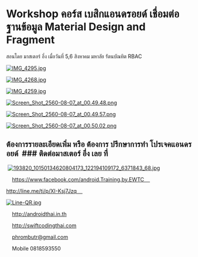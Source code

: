 # Workshop คอร์ส เบสิกแอนดรอยด์ เชื่อมต่อ ฐานข้อมูล Material Design and Fragment

สอนโดย มาสเตอร์ อึ่ง เมื่อวันที่ 5,6 สิงหาคม มหาลัย รัตนบัณทิต RBAC

[![IMG_4295.jpg](https://s1.postimg.org/h4yx68hin/IMG_4295.jpg)](https://postimg.org/image/hhqbcezsb/)

[![IMG_4268.jpg](https://s2.postimg.org/jzl9u4r7d/IMG_4268.jpg)](https://postimg.org/image/eo6d9f54l/)

[![IMG_4259.jpg](https://s2.postimg.org/6qffqovwp/IMG_4259.jpg)](https://postimg.org/image/nqybzd8xx/)

[![Screen_Shot_2560-08-07_at_00.49.48.png](https://s2.postimg.org/jf819dend/Screen_Shot_2560-08-07_at_00.49.48.png)](https://postimg.org/image/odvjnwig5/)

[![Screen_Shot_2560-08-07_at_00.49.57.png](https://s2.postimg.org/57h8q2oeh/Screen_Shot_2560-08-07_at_00.49.57.png)](https://postimg.org/image/45727j5l1/)

[![Screen_Shot_2560-08-07_at_00.50.02.png](https://s1.postimg.org/vrb497yj3/Screen_Shot_2560-08-07_at_00.50.02.png)](https://postimg.org/image/t9zd1yemj/)

## ต้องการรายละเอียดเพิ่ม หรือ ต้องการ ปรึกษาการทำ โปรเจคแอนดรอยด์  ### ติดต่อมาสเตอร์ อึ่ง เลย ที่   
 [![193820_10150134620804173_122194109172_6371843_68.jpg](https://s21.postimg.org/4i5tymwsn/193820_10150134620804173_122194109172_6371843_68.jpg)](https://postimg.org/image/4i5tymwsj/)

    https://www.facebook.com/android.Training.by.EWTC    

http://line.me/ti/p/XI-Ksj7Jzq    

[![Line-QR.jpg](https://s9.postimg.org/41ec4gb3z/Line-_QR.jpg)](https://postimg.org/image/h5jwh535n/)

    http://androidthai.in.th

    http://swiftcodingthai.com    

    phrombutr@gmail.com

    Mobile 0818593550
